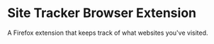 # Site Tracker Browser Extension

A Firefox extension that keeps track of what websites you've visited.
